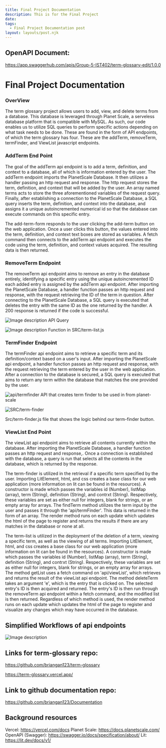 ```yaml
---
title: Final Project Documentation
description: This is for the Final Project
date: 
tags:
  - Final Project Documentation post
layout: layouts/post.njk
---
```


## OpenAPI Document:
https://app.swaggerhub.com/apis/Group-5-IST402/term-glossary-edit/1.0.0

# Final Project Documentation
### OverView
The term glossary project allows users to add, view, and delete terms from a database. This database is leveraged through Planet Scale, a serveless database platform that is compatible with MySQL. As such, our code enables us to utilize SQL queries to perform specific actions depending on what task needs to be done. These are found in the form of API endpoints, of which the term glossary has four. These are the addTerm, removeTerm, termFinder, and ViewList javascript endpoints. 

### AddTerm End Point
The goal of the addTerm api endpoint is to add a term, definition, and context to a database, all of which is information entered by the user. The addTerm endpoint imports the PlanetScale Database. It then utilizes a handler passing an http request and response. The http request stores the term, definition, and context that will be added by the user. An array named terms acts to store the three aforementioned variables of the request query. Finally, after establishing a connection to the PlanetScale Database, a SQL query inserts the term, definition, and context into the database, and assigns it a unique autoincremented numerical id so that the database can execute commands on this specific entry.

The add-term-form responds to the user clicking the add-term button on the web application. Once a user clicks this button, the values entered into the term, definition, and context text boxes are stored as variables. A fetch command then connects to the addTerm api endpoint and executes the code using the term, definition, and context values acquired. The resulting data is then returned.

### RemoveTerm Endpoint
The removeTerm api endpoint aims to remove an entry in the database entirely, identifying a specific entry using the unique autoincremented ID each added entry is assigned by the addTerm api endpoint. After importing the PlanetScale Database, a handler function passes an http request and response, with the request retrieving the ID of the term in question. After connecting to the PlanetScale Database, a SQL query is executed that deletes the entry with the same ID as the one returned by the handler. A 200 response is returned if the code is successful. 

![Image description](https://dev-to-uploads.s3.amazonaws.com/uploads/articles/7tf0rcqgn0ce5krqb47p.png)
API Query

![Image description](https://dev-to-uploads.s3.amazonaws.com/uploads/articles/vb0e09o79ucz44kxffno.png)
Function in SRC/term-list.js

### TermFinder Endpoint
The termFinder api endpoint aims to retrieve a specific term and its definition/context based on a user's input. After importing the PlanetScale api endpoint, a handler function passes an http request and response, with the request retrieving the term entered by the user in the web application. After a connection to the database is secured, a SQL query is executed that aims to return any term within the database that matches the one provided by the user. 

![api/termfinder](https://dev-to-uploads.s3.amazonaws.com/uploads/articles/kss17a53itdlxk13ez0a.png)
API that creates term finder to be used in from planet-scale



![SRC/term-finder](https://dev-to-uploads.s3.amazonaws.com/uploads/articles/8nlys4cv5d6pa3ktdr0h.png)

Src/term-finder.js file that shows the logic behind our term-finder button.

### ViewList End Point
The viewList api endpoint aims to retrieve all contents currently within the database. After importing the PlanetScale Database, a handler function passes an http request and response,. Once a connection is established with the database, a query is run that selects all the contents in the database, which is returned by the response. 

The term-finder is utilized in the retrieval if a specific term specified by the user. Importing LitElement, html, and css creates a base class for our web application (more information on lit can be found in the resources). A constructor is made which passes the variables id (Number), listMap (array), term (String), definition (String), and contrxt (String). Respectively, these variables are set as either null for integers, blank for strings, or an empty array for arrays. The findTerm method utilizes the term input by the user and passes it through the 'api/termFinder'. This data is returned in the form of an array. The render method runs on each update which updates the html of the page to register and returns the results if there are any matches in the database or none at all. 

The term-list is utilized in the deployment of the deletion of a term, viewing a specific term, as well as the viewing of all terms. Importing LitElement, html, and css creates a base class for our web application (more information on lit can be found in the resources). A constructor is made which passes the variables id (Number), listMap (array), term (String), definition (String), and contrxt (String). Respectively, these variables are set as either null for integers, blank for strings, or an empty array for arrays. The method getList uses a fetch command on 'api/viewList', which retrieves and returns the result of the viewList api endpoint. The method deleteTerm takes an argument 'e', which is the entry that is clicked on. The selected entry's ID is then acquired and returned. The entry's ID is then run through the removeTerm api endpoint within a fetch command, and the modified list is then returned. Regardless of which method is used, the render method runs on each update which updates the html of the page to register and visualize any changes which may have occurred in the database. 

## Simplified Workflows of api endpoints
![Image description](https://dev-to-uploads.s3.amazonaws.com/uploads/articles/oadydewm00pkcuvkzcav.jpg)


## Links for term-glossary repo: 
https://github.com/briangan123/term-glossary

https://term-glossary.vercel.app/

## Link to github documentation repo: 
https://github.com/briangan123/Documentation

## Background resources
Vercel: https://vercel.com/docs
Planet Scale: https://docs.planetscale.com/
OpenAPI (Swagger): https://swagger.io/docs/specification/about/ 
Lit: https://lit.dev/docs/v1/






